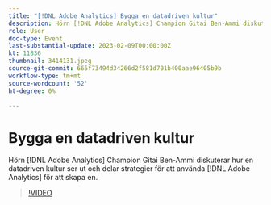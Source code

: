 ```yaml
---
title: "[!DNL Adobe Analytics] Bygga en datadriven kultur"
description: Hörn [!DNL Adobe Analytics] Champion Gitai Ben-Ammi diskuterar hur en datadriven kultur ser ut och delar strategier för att använda [!DNL Adobe Analytics] för att skapa en.
role: User
doc-type: Event
last-substantial-update: 2023-02-09T00:00:00Z
kt: 11836
thumbnail: 3414131.jpeg
source-git-commit: 665f73494d34266d2f581d701b400aae96405b9b
workflow-type: tm+mt
source-wordcount: '52'
ht-degree: 0%

---
```



# Bygga en datadriven kultur

Hörn [!DNL Adobe Analytics] Champion Gitai Ben-Ammi diskuterar hur en datadriven kultur ser ut och delar strategier för att använda [!DNL Adobe Analytics] för att skapa en.

>[!VIDEO](https://video.tv.adobe.com/v/3414131/?quality=12&learn=on)
